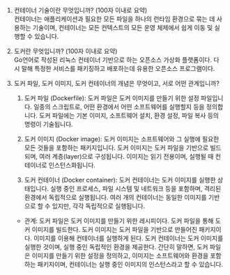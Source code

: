 1. 컨테이너 기술이란 무엇입니까? (100자 이내로 요약)<br/>
컨테이너는 애플리케이션과 필요한 모든 파일을 하나의 런타임 환경으로 묶는 데 사용하는 기술이며, 컨테이너는 모든 컨텍스트의 모든 운영 체제에서 쉽게 이동 및 실행할 수 있습니다.

2. 도커란 무엇입니까? (100자 이내로 요약)<br/>
Go언어로 작성된 리눅스 컨테이너 기반으로 하는 오픈소스 가상화 플랫폼이다. 다시 말해 특정한 서비스를 패키징하고 배포하는데 유용한 오픈소스 프로그램이다.

3. 도커 파일, 도커 이미지, 도커 컨테이너의 개념은 무엇이고, 서로 어떤 관계입니까?

    1) 도커 파일 (Dockerfile): 도커 파일은 도커 이미지를 만들기 위한 설정 파일입니다. 일종의 스크립트로, 어떤 환경에서 어떤 소프트웨어를 실행할지 등을 정의합니다. 도커 파일에는 기본 이미지, 소프트웨어 설치, 환경 설정, 파일 복사 등의 명령이 기술됩니다.

    2) 도커 이미지 (Docker image): 도커 이미지는 소프트웨어와 그 실행에 필요한 모든 것들을 포함하는 패키지입니다. 도커 이미지는 도커 파일을 기반으로 빌드되며, 여러 계층(layer)으로 구성됩니다. 이미지는 읽기 전용이며, 실행될 때 컨테이너로 인스턴스화됩니다.
    
    3) 도커 컨테이너 (Docker container): 도커 컨테이너는 도커 이미지를 실행한 상태입니다. 실행 중인 프로세스, 파일 시스템 및 네트워크 등을 포함하며, 격리된 환경에서 독립적으로 실행됩니다. 여러 개의 컨테이너는 동일한 이미지를 기반으로 할 수 있지만, 각각 독립적으로 실행됩니다.

    - 관계: 도커 파일은 도커 이미지를 만들기 위한 레시피이다. 도커 파일을 통해 도커 이미지를 빌드한다. 도커 이미지는 도커 파일을 기반으로 만들어진 패키지이다. 이미지를 이용해 컨테이너를 실행하게 된다. 도커 컨테이너는 도커 이미지를 실행한 것이며, 실행 중인 독립적인 환경을 제공한다. 간단히 말하면, 도커 파일은 이미지를 만들기 위한 설정을 정의하고, 이미지는 소프트웨어와 환경을 포함하는 패키지이며, 컨테이너는 실행 중인 이미지의 인스턴스라고 할 수 있습니다.